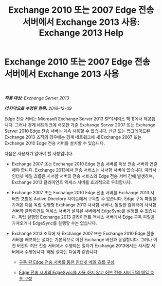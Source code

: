 ﻿---
title: 'Exchange 2010 또는 2007 Edge 전송 서버에서 Exchange 2013 사용: Exchange 2013 Help'
TOCTitle: Exchange 2010 또는 2007 Edge 전송 서버에서 Exchange 2013 사용
ms:assetid: ce99b4bd-868c-4767-9009-e22c17ac0ac7
ms:mtpsurl: https://technet.microsoft.com/ko-kr/library/JJ150569(v=EXCHG.150)
ms:contentKeyID: 50484182
ms.date: 05/22/2018
mtps_version: v=EXCHG.150
ms.translationtype: MT
---

# Exchange 2010 또는 2007 Edge 전송 서버에서 Exchange 2013 사용

 

_**적용 대상:** Exchange Server 2013_

_**마지막으로 수정된 항목:** 2016-12-09_

Edge 전송 서버는 Microsoft Exchange Server 2013 SP1(서비스 팩 1)에서 제공됩니다. 그러나 경계 네트워크에 배포한 기존 Exchange Server 2007 또는 Exchange Server 2010 Edge 전송 서버는 계속 사용할 수 있습니다. 신규 또는 업그레이드된 Exchange 2013 조직의 경우에는 경계 네트워크에 새 Exchange 2007 또는 Exchange 2010 Edge 전송 서버를 설치할 수 있습니다.

다음은 사용자가 알아야 할 사항입니다.

  - Exchange 2007 또는 Exchange 2010 Edge 전송 서버를 허브 전송 서버와 연결해야 합니다. Exchange 2013에서 전송 서비스는 사서함 서버에 있습니다. 따라서 인터넷 메일 흐름은 사서함 서버의 전송 서비스와 Edge 전송 서버 간에 발생하며, Exchange 2013 클라이언트 액세스 서버를 효과적으로 우회합니다.

  - Exchange 2007 또는 Exchange 2010 Edge 전송 서버를 Exchange 2013 서버만 포함된 Active Directory 사이트에서 구독할 수 있습니다. Edge 구독 파일을 가져온 다음 독립 실행형 Exchange 2013 사서함 서버나, 동일한 컴퓨터에 사서함 서버와 클라이언트 액세스 서버가 설치된 서버에서 EdgeSync를 실행할 수 있습니다. 독립 실행형 Exchange 2013 클라이언트 액세스 서버에서 Edge 구독 파일을 가져오거나 EdgeSync를 실행할 수는 없습니다.

  - Exchange 2013 조직에 새 Exchange 2007 또는 Exchange 2010 Edge 전송 서버를 배포하는 절차는 기본적으로 이전 Exchange 버전과 동일합니다. 그러나 이전 버전의 허브 전송 서버에서 수행되는 절차가 Exchange 2013에서는 사서함 서버에서 수행됩니다. 해당 절차는 다음과 같습니다.
    
      - [구독 된 Edge 전송 서버를 통한 인터넷 메일 흐름 구성](https://go.microsoft.com/fwlink/p/?linkid=275859)
    
      - [Edge 전송 서버와 EdgeSync를 사용 하지 않고 허브 전송 서버 간의 메일 흐름 구성](https://go.microsoft.com/fwlink/p/?linkid=276661)

